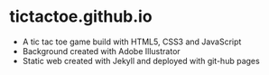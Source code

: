 # tictactoe.github.io

- A tic tac toe game build with HTML5, CSS3 and JavaScript
- Background created with Adobe Illustrator
- Static web created with Jekyll and deployed with git-hub pages
